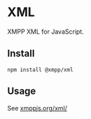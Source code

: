 XML
===

XMPP XML for JavaScript.

## Install

```
npm install @xmpp/xml
```

## Usage

See [xmppjs.org/xml/](http://xmppjs.org/xml/)